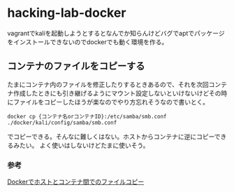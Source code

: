 # hacking-lab-docker

vagrantでkaliを起動しようとするとなんでか知らんけどバグでaptでパッケージをインストールできないのでdockerでも動く環境を作る。

## コンテナのファイルをコピーする
たまにコンテナ内のファイルを修正したりするときあるので、それを次回コンテナ作成したときにも引き継げるようにマウント設定しないといけないけどその時にファイルをコピーしたほうが楽なのでやり方忘れそうなので書いとく。

```
docker cp {コンテナ名orコンテナID}:/etc/samba/smb.conf ./docker/kali/config/samba/smb.conf
```
でコピーできる。そんなに難しくはない。ホストからコンテナに逆にコピーできるみたい。
よく使いはしないけどたまに使いそう。

### 参考
[Dockerでホストとコンテナ間でのファイルコピー](https://qiita.com/gologo13/items/7e4e404af80377b48fd5)
